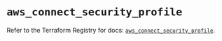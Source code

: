 # `aws_connect_security_profile`

Refer to the Terraform Registry for docs: [`aws_connect_security_profile`](https://registry.terraform.io/providers/hashicorp/aws/6.18.0/docs/resources/connect_security_profile).
